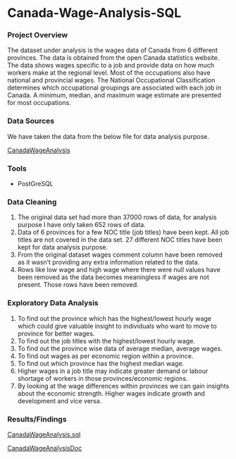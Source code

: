 # Canada-Wage-Analysis-SQL

### Project Overview
The dataset under analysis is the wages data of Canada from 6 different provinces. The data is obtained from the open Canada statistics website. The data shows wages specific to a job and provide data on how much workers make at the regional level. Most of the occupations also have national and provincial wages. The National Occupational Classification determines which occupational groupings are associated with each job in Canada. A minimum, median, and maximum wage estimate are presented for most occupations.

### Data Sources
We have taken the data from the below file for data analysis purpose.

[CanadaWageAnalysis](https://github.com/AnjyK/Canada-Wage-Analysis-SQL/blob/main/CanadaWage-2022opendata.csv)

### Tools
- PostGreSQL

### Data Cleaning
1.	The original data set had more than 37000 rows of data, for analysis purpose I have only taken 652 rows of data.
2.	Data of 6 provinces for a few NOC title (job titles) have been kept. All job titles are not covered in the data set. 27 different NOC titles have been kept for data analysis purpose.
3.	From the original dataset wages comment column have been removed as it wasn’t providing any extra information related to the data.
4.	Rows like low wage and high wage where there were null values have been removed as the data becomes meaningless if wages are not present. Those rows have been removed.

### Exploratory Data Analysis
1. To find out the province which has the highest/lowest hourly wage which could give valuable insight to individuals who want to move to province for better wages.
2.	To find out the job titles with the highest/lowest hourly wage.
3.	To find out the province wise data of average median, average wages.
4.	To find out wages as per economic region within a province.
5.	To find out which province has the highest median wage.
6.	Higher wages in a job title may indicate greater demand or labour shortage of workers in those provinces/economic regions.
7.	By looking at the wage differences within provinces we can gain insights about the economic strength. Higher wages indicate growth and development and vice versa. 


### Results/Findings
[CanadaWageAnalysis.sql](https://github.com/AnjyK/Canada-Wage-Analysis-SQL/blob/main/CanadaWageAnalysis.sql)

[CanadaWageAnalysisDoc](https://github.com/AnjyK/Canada-Wage-Analysis-SQL/blob/main/Canada%20Wage%20Analysis%20SQL.docx)


                  
